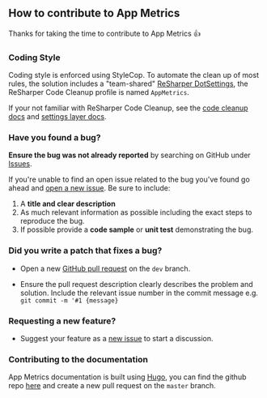 ## How to contribute to App Metrics

Thanks for taking the time to contribute to App Metrics :+1:

### **Coding Style**

Coding style is enforced using StyleCop. To automate the clean up of most rules, the solution includes a "team-shared" [ReSharper DotSettings](AppMetrics.sln.DotSettings), the ReSharper Code Cleanup profile is named `AppMetrics`.

If your not familiar with ReSharper Code Cleanup, see the [code cleanup docs](https://www.jetbrains.com/help/resharper/2016.3/Code_Cleanup__Running_Code_Cleanup.html) and [settings layer docs](https://www.jetbrains.com/help/resharper/2016.3/Reference__Settings_Layers.html). 

### **Have you found a bug?**

**Ensure the bug was not already reported** by searching on GitHub under [Issues](https://github.com/alhardy/AppMetrics/issues).

If you're unable to find an open issue related to the bug you've found go ahead and [open a new issue](https://github.com/alhardy/AppMetrics/issues/new). Be sure to include:

1. A **title and clear description**
2. As much relevant information as possible including the exact steps to reproduce the bug.
3. If possible provide a **code sample** or **unit test** demonstrating the bug.

### **Did you write a patch that fixes a bug?**

* Open a new [GitHub pull request](https://help.github.com/articles/about-pull-requests/) on the `dev` branch.

* Ensure the pull request description clearly describes the problem and solution. Include the relevant issue number in the commit message e.g. `git commit -m '#1 {message}`

### **Requesting a new feature?**

* Suggest your feature as a [new issue](https://github.com/alhardy/AppMetrics/issues/new) to start a discussion.

### **Contributing to the documentation**

App Metrics documentation is built using [Hugo](https://gohugo.io/documentation/), you can find the github repo [here](https://github.com/AppMetrics/Docs.V2.Hugo) and create a new pull request on the `master` branch.
